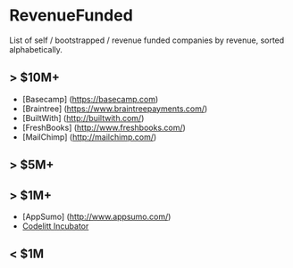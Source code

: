 RevenueFunded
=============
List of self / bootstrapped / revenue funded companies by revenue, sorted alphabetically.

&gt; $10M+
-------
* [Basecamp] (https://basecamp.com)
* [Braintree] (https://www.braintreepayments.com/)
* [BuiltWith] (http://builtwith.com/)
* [FreshBooks] (http://www.freshbooks.com/)
* [MailChimp] (http://mailchimp.com/)

&gt; $5M+
-------

&gt; $1M+
-------
 * [AppSumo] (http://www.appsumo.com/)
 * [Codelitt Incubator](http://www.codelitt.com)

&lt; $1M
------
